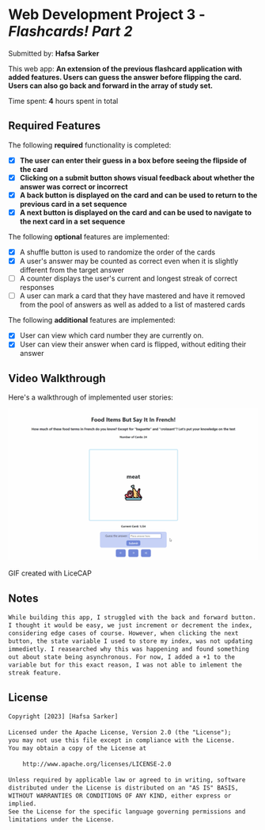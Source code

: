 # Web Development Project 3 - *Flashcards! Part 2*

Submitted by: **Hafsa Sarker**

This web app: **An extension of the previous flashcard application with added features. Users can guess the answer before flipping the card. Users can also go back and forward in the array of study set.**

Time spent: **4** hours spent in total

## Required Features

The following **required** functionality is completed:

- [X] **The user can enter their guess in a box before seeing the flipside of the card**
- [X] **Clicking on a submit button shows visual feedback about whether the answer was correct or incorrect**
- [X] **A back button is displayed on the card and can be used to return to the previous card in a set sequence**
- [X] **A next button is displayed on the card and can be used to navigate to the next card in a set sequence**

The following **optional** features are implemented:

- [X] A shuffle button is used to randomize the order of the cards
- [X] A user's answer may be counted as correct even when it is slightly different from the target answer
- [ ] A counter displays the user's current and longest streak of correct responses
- [ ] A user can mark a card that they have mastered and have it removed from the pool of answers as well as added to a list of mastered cards

The following **additional** features are implemented:

* [X] User can view which card number they are currently on.
* [X] User can view their answer when card is flipped, without editing their answer

## Video Walkthrough

Here's a walkthrough of implemented user stories:

<img src='flashcards\public\Project3Demo.gif' title='Video Walkthrough' width='700' alt='Video Walkthrough' />

<!-- Replace this with whatever GIF tool you used! -->
GIF created with LiceCAP  
<!-- Recommended tools:
[Kap](https://getkap.co/) for macOS
[ScreenToGif](https://www.screentogif.com/) for Windows
[peek](https://github.com/phw/peek) for Linux. -->

## Notes

    While building this app, I struggled with the back and forward button. I thought it would be easy, we just increment or decrement the index, considering edge cases of course. However, when clicking the next button, the state variable I used to store my index, was not updating immedietly. I reasearched why this was happening and found something out about state being asynchronous. For now, I added a +1 to the variable but for this exact reason, I was not able to imlement the streak feature. 

## License

    Copyright [2023] [Hafsa Sarker]

    Licensed under the Apache License, Version 2.0 (the "License");
    you may not use this file except in compliance with the License.
    You may obtain a copy of the License at

        http://www.apache.org/licenses/LICENSE-2.0

    Unless required by applicable law or agreed to in writing, software
    distributed under the License is distributed on an "AS IS" BASIS,
    WITHOUT WARRANTIES OR CONDITIONS OF ANY KIND, either express or implied.
    See the License for the specific language governing permissions and
    limitations under the License.
